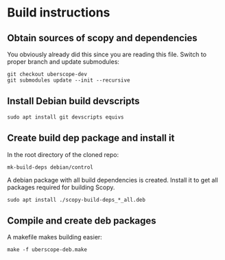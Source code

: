# Build instructions

## Obtain sources of scopy and dependencies

You obviously already did this since you are reading this file. Switch to proper
branch and update submodules:

```
git checkout uberscope-dev
git submodules update --init --recursive
```

## Install Debian build devscripts

```
sudo apt install git devscripts equivs
```

## Create build dep package and install it

In the root directory of the cloned repo:

```
mk-build-deps debian/control
```

A debian package with all build dependencies is created. Install it to get all
packages required for building Scopy.

```
sudo apt install ./scopy-build-deps_*_all.deb
```

## Compile and create deb packages

A makefile makes building easier:

```
make -f uberscope-deb.make
```

